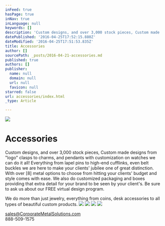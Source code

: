 ```yaml
---
inFeed: true
hasPage: true
inNav: true
inLanguage: null
keywords: []
description: 'Custom designs, and over 3,000 stock pieces, Custom made designs from “logo” clasps to charms, and pendants with customization on watches we can do it all! Everything from lapel pins to high-end cufflinks, even belt buckles we are here to make your clients’ jubilee one of great distinction. With over [8] metal options to choose from hitting your clients’ budget and style comes with ease. We also do customized packaging and boxes providing that extra detail for your brand to be seen by your client’s. Be sure to ask us about our FREE virtual design program.'
datePublished: '2016-04-25T17:52:15.880Z'
dateModified: '2016-04-25T17:51:53.835Z'
title: Accessories
author: []
sourcePath: _posts/2016-04-21-accessories.md
published: true
authors: []
publisher:
  name: null
  domain: null
  url: null
  favicon: null
starred: false
url: accessories/index.html
_type: Article

---
```

![](https://s3-us-west-2.amazonaws.com/the-grid-img/p/02666fb0ca2171d487c67b9ee4b6543ac769fedc.jpg)

# Accessories

Custom designs, and over 3,000 stock pieces, Custom made designs from "logo" clasps to charms, and pendants with customization on watches we can do it all! Everything from lapel pins to high-end cufflinks, even belt buckles we are here to make your clients' jubilee one of great distinction. With over \[8\] metal options to choose from hitting your clients' budget and style comes with ease. We also do customized packaging and boxes providing that extra detail for your brand to be seen by your client's. Be sure to ask us about our FREE virtual design program.

We do more than just jewelry, everything from coins, desk accessories to all types of beautiful custom products. ![](https://the-grid-user-content.s3-us-west-2.amazonaws.com/3707ab36-1f19-43df-b0fe-1a1d3a060943.jpg)
![](https://the-grid-user-content.s3-us-west-2.amazonaws.com/9b9d1cc5-0525-49d9-8f43-3f78e913a77f.jpg)
![](https://s3-us-west-2.amazonaws.com/the-grid-img/p/8f359d4b4487b5c7681998be343e707ed8893ab5.jpg)
![](https://the-grid-user-content.s3-us-west-2.amazonaws.com/3a176f5e-3401-4fdb-aa24-cd272d07e852.jpg)

sales@CorporateMetalSolutions.com  
888-509-1575